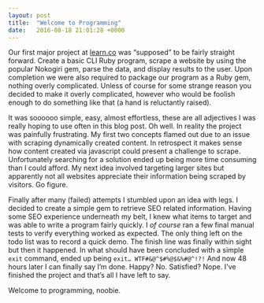 ```yaml
---
layout: post
title:  "Welcome to Programming"
date:   2016-08-18 21:01:28 +0000
---
```



Our first major project at [learn.co](http://learn.co) was “supposed” to be fairly straight forward. Create a basic CLI Ruby program, scrape a website by using the popular Nokogiri gem, parse the data, and display results to the user. Upon completion we were also required to package our program as a Ruby gem, nothing overly complicated. Unless of course for some strange reason you decided to make it overly complicated, however who would be foolish enough to do something like that (a hand is reluctantly raised).

It was soooooo simple, easy, almost effortless, these are all adjectives I was really hoping to use often in this blog post. Oh well. In reality the project was painfully frustrating. My first two concepts flamed out due to an issue with scraping dynamically created content. In retrospect it makes sense how content created via javascript could present a challenge to scrape. Unfortunately searching for a solution ended up being more time consuming than I could afford. My next idea involved targeting larger sites but apparently not all websites appreciate their information being scraped by visitors. Go figure.

Finally after many (failed) attempts I stumbled upon an idea with legs. I decided to create a simple gem to retrieve SEO related information. Having some SEO experience underneath my belt, I knew what items to target and was able to write a program fairly quickly. I *of course* ran a few final manual tests to verify everything worked as expected. The only thing left on the todo list was to record a quick demo. The finish line was finally within sight but then it happened. In what should have been concluded with a simple `exit` command, ended up being `exit… WTF#&@^$#%@$&%#@^!?!` And now 48 hours later I can finally say I’m done. Happy? No. Satisfied? Nope. I've finished the project and that’s all I have left to say.

Welcome to programming, noobie.
